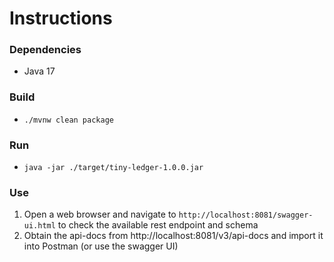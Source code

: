 # Instructions

### Dependencies
- Java 17

### Build

- ```./mvnw clean package ```

### Run

- ```java -jar ./target/tiny-ledger-1.0.0.jar ```

### Use

1. Open a web browser and navigate to `http://localhost:8081/swagger-ui.html` to check the available rest endpoint and schema
2. Obtain the api-docs from http://localhost:8081/v3/api-docs and import it into Postman (or use the swagger UI)
